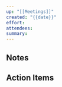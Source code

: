 ```yaml
---
up: "[[Meetings]]"
created: "{{date}}"
effort: 
attendees: 
summary:
---
```


## Notes

## Action Items

